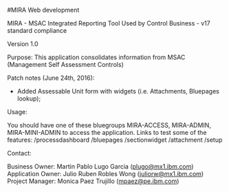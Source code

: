 #MIRA Web development

MIRA - MSAC Integrated Reporting Tool
Used by Control Business - v17 standard compliance

Version 1.0

Purpose: This application consolidates information from MSAC (Management Self Assessment Controls)

Patch notes (June 24th, 2016):

- Added Assessable Unit form with widgets (i.e. Attachments, Bluepages lookup);

Usage:

You should have one of these bluegroups MIRA-ACCESS, MIRA-ADMIN, MIRA-MINI-ADMIN to access the application.
Links to test some of the features:
/processdashboard
/bluepages
/sectionwidget
/attachment
/setup

Contact:

Business Owner: Martin Pablo Lugo Garcia (plugo@mx1.ibm.com)
Application Owner: Julio Ruben Robles Wong (juliorw@mx1.ibm.com)
Project Manager: Monica Paez Trujillo (mpaez@pe.ibm.com)


